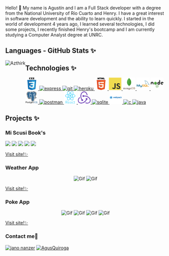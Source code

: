 Hello! 👋 My name is Agustín and I am a Full Stack developer with a degree from the National University of Río Cuarto and Henry. I have a great interest in software development and the ability to learn quickly. I started in the world of development 4 years ago, I learned several technologies, I did some projects, I recently finished Henry's bootcamp and I am currently studying a Computer Analyst degree at UNRC.

## Languages - GitHub Stats ✨

<p><img height="150em" align="left" src="https://github-readme-stats.vercel.app/api/top-langs?username=Azthirk&show_icons=true&theme=dark&locale=en&layout=compact" alt="Azthirk" /></p>

## Technologies ✨

<p align="left"> <a href="https://www.w3schools.com/css/" target="_blank" rel="noreferrer"> <img src="https://raw.githubusercontent.com/devicons/devicon/master/icons/css3/css3-original-wordmark.svg" alt="css3" width="40" height="40"/> </a> <a href="https://expressjs.com" target="_blank" rel="noreferrer"> <img src="https://i.imgur.com/xrlM7cM.png" alt="express" width="90" height="40"/> </a> <a href="https://git-scm.com/" target="_blank" rel="noreferrer"> <img src="https://www.vectorlogo.zone/logos/git-scm/git-scm-icon.svg" alt="git" width="40" height="40"/> </a> <a href="https://heroku.com" target="_blank" rel="noreferrer"> <img src="https://www.vectorlogo.zone/logos/heroku/heroku-icon.svg" alt="heroku" width="40" height="40"/> </a> <a href="https://www.w3.org/html/" target="_blank" rel="noreferrer"> <img src="https://raw.githubusercontent.com/devicons/devicon/master/icons/html5/html5-original-wordmark.svg" alt="html5" width="40" height="40"/> </a> <a href="https://developer.mozilla.org/en-US/docs/Web/JavaScript" target="_blank" rel="noreferrer"> <img src="https://raw.githubusercontent.com/devicons/devicon/master/icons/javascript/javascript-original.svg" alt="javascript" width="40" height="40"/> </a> <a href="https://www.mongodb.com/" target="_blank" rel="noreferrer"> <img src="https://raw.githubusercontent.com/devicons/devicon/master/icons/mongodb/mongodb-original-wordmark.svg" alt="mongodb" width="40" height="40"/> </a> <a href="https://www.mysql.com/" target="_blank" rel="noreferrer"> <img src="https://raw.githubusercontent.com/devicons/devicon/master/icons/mysql/mysql-original-wordmark.svg" alt="mysql" width="40" height="40"/> </a> <a href="https://nodejs.org" target="_blank" rel="noreferrer"> <img src="https://raw.githubusercontent.com/devicons/devicon/master/icons/nodejs/nodejs-original-wordmark.svg" alt="nodejs" width="40" height="40"/> </a> <a href="https://www.postgresql.org" target="_blank" rel="noreferrer"> <img src="https://raw.githubusercontent.com/devicons/devicon/master/icons/postgresql/postgresql-original-wordmark.svg" alt="postgresql" width="40" height="40"/> </a> <a href="https://postman.com" target="_blank" rel="noreferrer"> <img src="https://www.vectorlogo.zone/logos/getpostman/getpostman-icon.svg" alt="postman" width="40" height="40"/> </a> <a href="https://reactjs.org/" target="_blank" rel="noreferrer"> <img src="https://raw.githubusercontent.com/devicons/devicon/master/icons/react/react-original-wordmark.svg" alt="react" width="40" height="40"/> </a> <a href="https://redux.js.org" target="_blank" rel="noreferrer"> <img src="https://raw.githubusercontent.com/devicons/devicon/master/icons/redux/redux-original.svg" alt="redux" width="40" height="40"/> </a> <a href="https://www.sqlite.org/" target="_blank" rel="noreferrer"> <img src="https://www.vectorlogo.zone/logos/sqlite/sqlite-icon.svg" alt="sqlite" width="40" height="40"/> </a> <a href="https://webpack.js.org" target="_blank" rel="noreferrer"> <img src="https://raw.githubusercontent.com/devicons/devicon/d00d0969292a6569d45b06d3f350f463a0107b0d/icons/webpack/webpack-original-wordmark.svg" alt="webpack" width="40" height="40"/> <img src="https://cdn.icon-icons.com/icons2/2415/PNG/512/c_original_logo_icon_146611.png" alt="c" width="40" height="40"/>
<img src="https://cdn-icons-png.flaticon.com/512/5968/5968282.png" alt="java" width="40" height="40"/> </a> </p>

## Projects ✨


### Mi Scusi Book's
<p>
  <a href="https://mi-scusi-books.vercel.app/"><img width="45%" src="https://i.imgur.com/ZoHuxEe.png"></a>
  <a href="https://mi-scusi-books.vercel.app/login"><img width="45%" src="https://i.imgur.com/R4YY5mA.png"></a>
  <a href="https://mi-scusi-books.vercel.app"><img width="45%" src="https://i.imgur.com/gteM2O0.png"></a>
  <a href="https://mi-scusi-books.vercel.app/book_details/635c7df4633c6074cec33389"><img width="45%" src="https://i.imgur.com/W4JbiBA.png"></a>
  <a href="https://mi-scusi-books.vercel.app"><img width="45%" src="https://i.imgur.com/hLMliOY.png"></a>
</p>
<a href="https://mi-scusi-books.vercel.app/">Visit site!✨</a>

### Weather App
<p align="center">
  <img width="45%" src="https://i.imgur.com/Yj7Vvhe.png" alt="Gif" />
 <img width="45%" src="https://i.imgur.com/yvCGhvq.png" alt="Gif" />
</p>
<a href="https://github.com/Azthirk/WeatherAppMain">Visit site!✨</a>

### Poke App
<p align="center">
  <img width="45%" src="https://i.imgur.com/RO4kEFm.png" alt="Gif" />
  <img width="45%" src="https://i.imgur.com/6EX6Cd3.png" alt="Gif" />
  <img width="45%" src="https://i.imgur.com/ssj2Wa7.png" alt="Gif" />
  <img width="45%" src="https://i.imgur.com/rnCncIT.png" alt="Gif" />
</p>
<a href="https://client-deploy-sigma.vercel.app/">Visit site!✨</a>

### Contact me💼

<p align="left">
<a href="mailto:agustinnicolas12340@gmail.com" target="blank"><img align="center" src="https://upload.wikimedia.org/wikipedia/commons/thumb/7/7e/Gmail_icon_%282020%29.svg/1280px-Gmail_icon_%282020%29.svg.png"  alt="jano nanzer" height="28" width="32" /></a>
<a href="https://www.linkedin.com/in/agustín-quiroga-b8325922b" target="blank"><img align="center" src="https://raw.githubusercontent.com/rahuldkjain/github-profile-readme-generator/master/src/images/icons/Social/linked-in-alt.svg" alt="AgusQuiroga" height="30" width="40" margin="10"  /></a>
</p>




